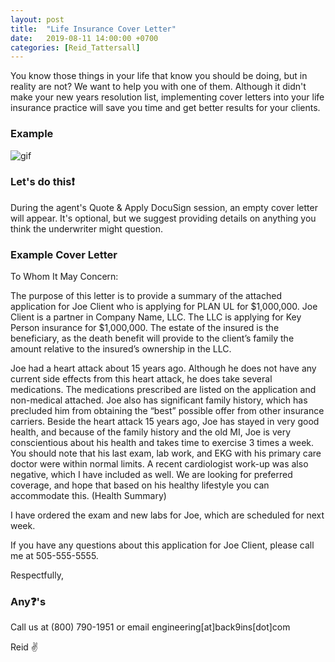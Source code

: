```yaml
---
layout: post
title:  "Life Insurance Cover Letter"
date:   2019-08-11 14:00:00 +0700
categories: [Reid_Tattersall]
---
```

You know those things in your life that know you should be doing, but in reality are not? We want to help you with one of them. Although it didn't make your new years resolution list, implementing cover letters into your life insurance practice will save you time and get better results for your clients.

### Example
![gif](https://d1usw6tyldpxhi.cloudfront.net/2019-08-11-cover_letter_giphy.gif "GIF")

### Let's do this❗️
During the agent's Quote & Apply DocuSign session, an empty cover letter will appear. It's optional, but we suggest providing details on anything you think the underwriter might question.

### Example Cover Letter
To Whom It May Concern:

The purpose of this letter is to provide a summary of the attached application for Joe Client who is applying for PLAN UL for $1,000,000.
Joe Client is a partner in Company Name, LLC. The LLC is applying for Key Person insurance for $1,000,000. The estate of the insured is the beneficiary, as the death benefit will provide to the client’s family the amount relative to the insured’s ownership in the LLC.

Joe had a heart attack about 15 years ago. Although he does not have any current side effects from this heart attack, he does take several medications. The medications prescribed are listed on the application and non-medical attached. Joe also has significant family history, which has precluded him from obtaining the “best” possible offer from other insurance carriers. Beside the heart attack 15 years ago, Joe has stayed in very good health, and because of the family history and the old MI, Joe is very conscientious about his health and takes time to exercise 3 times a week. You should note that his last exam, lab work, and EKG with his primary care doctor were within normal limits. A recent cardiologist work-up was also negative, which I have included as well. We are looking for preferred coverage, and hope that based on his healthy lifestyle you can accommodate this. (Health Summary)

I have ordered the exam and new labs for Joe, which are scheduled for next week.

If you have any questions about this application for Joe Client, please call me at 505-555-5555.

Respectfully,

### Any❓'s
Call us at (800) 790-1951 or email engineering[at]back9ins[dot]com

Reid ✌️
